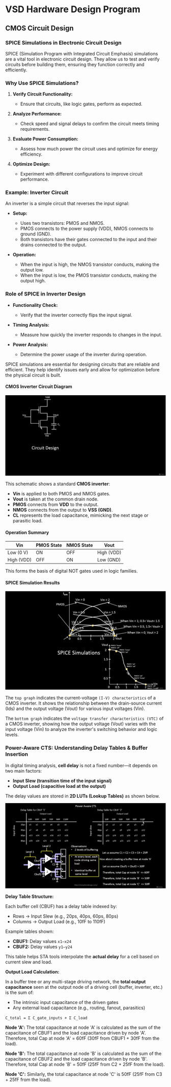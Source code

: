 # VSD Hardware Design Program

## CMOS Circuit Design

### SPICE Simulations in Electronic Circuit Design

SPICE (Simulation Program with Integrated Circuit Emphasis) simulations are a vital tool in electronic circuit design. They allow us to test and verify circuits before building them, ensuring they function correctly and efficiently.

### Why Use SPICE Simulations?

1. **Verify Circuit Functionality:**
   - Ensure that circuits, like logic gates, perform as expected.

2. **Analyze Performance:**
   - Check speed and signal delays to confirm the circuit meets timing requirements.

3. **Evaluate Power Consumption:**
   - Assess how much power the circuit uses and optimize for energy efficiency.

4. **Optimize Design:**
   - Experiment with different configurations to improve circuit performance.

### Example: Inverter Circuit

An inverter is a simple circuit that reverses the input signal:

- **Setup:**
  - Uses two transistors: PMOS and NMOS.
  - PMOS connects to the power supply (VDD), NMOS connects to ground (GND).
  - Both transistors have their gates connected to the input and their drains connected to the output.

- **Operation:**
  - When the input is high, the NMOS transistor conducts, making the output low.
  - When the input is low, the PMOS transistor conducts, making the output high.

### Role of SPICE in Inverter Design

- **Functionality Check:**
  - Verify that the inverter correctly flips the input signal.

- **Timing Analysis:**
  - Measure how quickly the inverter responds to changes in the input.

- **Power Analysis:**
  - Determine the power usage of the inverter during operation.

SPICE simulations are essential for designing circuits that are reliable and efficient. They help identify issues early and allow for optimization before the physical circuit is built.

#### CMOS Inverter Circuit Diagram

![Alt Text](Images/1.png)

This schematic shows a standard **CMOS inverter**:
- **Vin** is applied to both PMOS and NMOS gates.
- **Vout** is taken at the common drain node.
- **PMOS** connects from **VDD** to the output.
- **NMOS** connects from the output to **VSS (GND)**.
- **CL** represents the load capacitance, mimicking the next stage or parasitic load.

#### Operation Summary

| Vin       | PMOS State | NMOS State | Vout     |
|-----------|------------|------------|----------|
| Low (0 V) | ON         | OFF        | High (VDD) |
| High (VDD)| OFF        | ON         | Low (GND)  |

This forms the basis of digital NOT gates used in logic families.

#### SPICE Simulation Results

![Alt Text](Images/2.png)

The `top graph` indicates the current-voltage `(I-V) characteristics` of a CMOS inverter. It shows the relationship between the drain-source current (Ids) and the output voltage (Vout) for various input voltages (Vin).

The `bottom graph` indicates the `voltage transfer characteristics (VTC)` of a CMOS inverter, showing how the output voltage (Vout) varies with the input voltage (Vin) to analyze the inverter's switching behavior and logic levels.

### Power-Aware CTS: Understanding Delay Tables & Buffer Insertion

In digital timing analysis, **cell delay** is not a fixed number—it depends on two main factors:
- **Input Slew (transition time of the input signal)**
- **Output Load (capacitive load at the output)**

The delay values are stored in **2D LUTs (Lookup Tables)** as shown below.

![Alt Text](Images/3.png)

**Delay Table Structure:**

Each buffer cell (CBUF) has a delay table indexed by:
- Rows → Input Slew (e.g., 20ps, 40ps, 60ps, 80ps)
- Columns → Output Load (e.g., 10fF to 110fF)

Example tables shown:
- **CBUF1:** Delay values `x1–x24`
- **CBUF2:** Delay values `y1–y24`

This table helps STA tools interpolate the **actual delay** for a cell based on current slew and load.

**Output Load Calculation:**

In a buffer tree or any multi-stage driving network, the **total output capacitance** seen at the output node of a driving cell (buffer, inverter, etc.) is the sum of:

- The intrinsic input capacitance of the driven gates
- Any external load capacitance (e.g., routing, fanout, parasitics)

`C_total = Σ C_gate_inputs + Σ C_load`

**Node 'A':** The total capacitance at node 'A' is calculated as the sum of the capacitance of CBUF1 and the load capacitance driven by node 'A'. Therefore, total Cap at node 'A' = 60fF (30fF from CBUF1 + 30fF from the load).

**Node 'B':** The total capacitance at node 'B' is calculated as the sum of the capacitance of CBUF2 and the load capacitance driven by node 'B'. Therefore, total Cap at node 'B' = 50fF (25fF from C2 + 25fF from the load).

**Node 'C':** Similarly, the total capacitance at node 'C' is 50fF (25fF from C3 + 25fF from the load).
